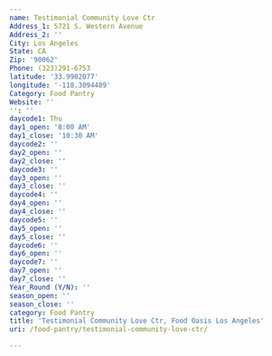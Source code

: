 ```yaml
---
name: Testimonial Community Love Ctr
Address_1: 5721 S. Western Avenue
Address_2: ''
City: Los Angeles
State: CA
Zip: '90062'
Phone: (323)291-6753
latitude: '33.9902077'
longitude: '-118.3094489'
Category: Food Pantry
Website: ''
'': ''
daycode1: Thu
day1_open: '8:00 AM'
day1_close: '10:30 AM'
daycode2: ''
day2_open: ''
day2_close: ''
daycode3: ''
day3_open: ''
day3_close: ''
daycode4: ''
day4_open: ''
day4_close: ''
daycode5: ''
day5_open: ''
day5_close: ''
daycode6: ''
day6_open: ''
daycode7: ''
day7_open: ''
day7_close: ''
Year_Round (Y/N): ''
season_open: ''
season_close: ''
category: Food Pantry
title: 'Testimonial Community Love Ctr, Food Oasis Los Angeles'
uri: /food-pantry/testimonial-community-love-ctr/

---
```

